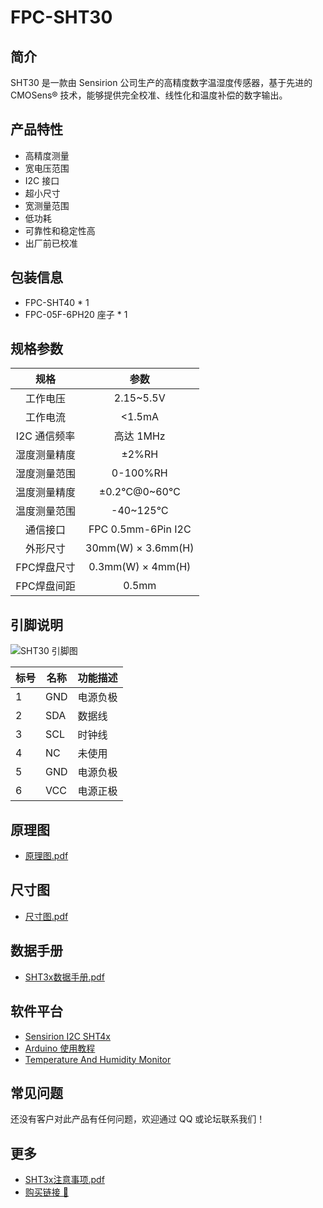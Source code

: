 # FPC-SHT30

<ImageGallery 
  :images="[
    { src: '/wiki/fpc-series/fpc-sht30/img/FPC-SHT30.png' },
    { src: '/wiki/fpc-series/fpc-sht30/img/FPC-SHT30-1.png' },
    { src: '/wiki/fpc-series/fpc-sht30/img/FPC-SHT30-2.png' },
    { src: '/wiki/fpc-series/fpc-sht30/img/FPC-SHT30-3.png' },
  ]"
/>

## 简介

SHT30 是一款由 Sensirion 公司生产的高精度数字温湿度传感器，基于先进的 CMOSens® 技术，能够提供完全校准、线性化和温度补偿的数字输出。

## 产品特性

- 高精度测量
- 宽电压范围
- I2C 接口
- 超小尺寸
- 宽测量范围
- 低功耗
- 可靠性和稳定性高
- 出厂前已校准

## 包装信息

- FPC-SHT40 * 1
- FPC-05F-6PH20 座子 * 1

## 规格参数

| 规格     | 参数  |
| :------: | :----: |
| 工作电压 | 2.15~5.5V |
| 工作电流 | <1.5mA |
| I2C 通信频率 | 高达 1MHz |
| 湿度测量精度 | ±2%RH |
| 湿度测量范围 | 0-100%RH |
| 温度测量精度 | ±0.2℃@0~60℃ |
| 温度测量范围 | -40~125℃ |
| 通信接口 | FPC 0.5mm-6Pin I2C |
| 外形尺寸 | 30mm(W) × 3.6mm(H) |
| FPC焊盘尺寸 | 0.3mm(W) × 4mm(H) |
| FPC焊盘间距 | 0.5mm |

## 引脚说明

![SHT30 引脚图](/wiki/fpc-series/fpc-sht30/img/sht30_pinmap.png)

| 标号 | 名称 | 功能描述   |
| ---- | ---- | ---------- |
| 1    | GND  | 电源负极   |
| 2    | SDA  | 数据线     |
| 3    | SCL  | 时钟线     |
| 4    | NC   | 未使用     |
| 5    | GND  | 电源负极   |
| 6    | VCC  | 电源正极   |

## 原理图

- [原理图.pdf](/wiki/fpc-series/fpc-sht30/hardware/FPC-SHT30-CCStudio-SCH.pdf)

## 尺寸图

- [尺寸图.pdf](/wiki/fpc-series/fpc-sht30/dimensions/FPC-SHT30-CCStudio-Dimensions.pdf)

## 数据手册

- [SHT3x数据手册.pdf](/wiki/fpc-series/fpc-sht30/docs/Datasheet_SHT3x_DIS.pdf)

## 软件平台

- [Sensirion I2C SHT4x](https://github.com/Sensirion/arduino-i2c-sht4x.git)
- [Arduino 使用教程](arduino.md)
- [Temperature And Humidity Monitor](temperature_and_humidity_monitor.md)

## 常见问题

还没有客户对此产品有任何问题，欢迎通过 QQ 或论坛联系我们！


## 更多

- [SHT3x注意事项.pdf](/wiki/fpc-series/fpc-sht30/docs/HT_Handling_Instructions_SHTxx.pdf)
- [购买链接 🛒](https://item.taobao.com/item.htm?id=866870632646)
